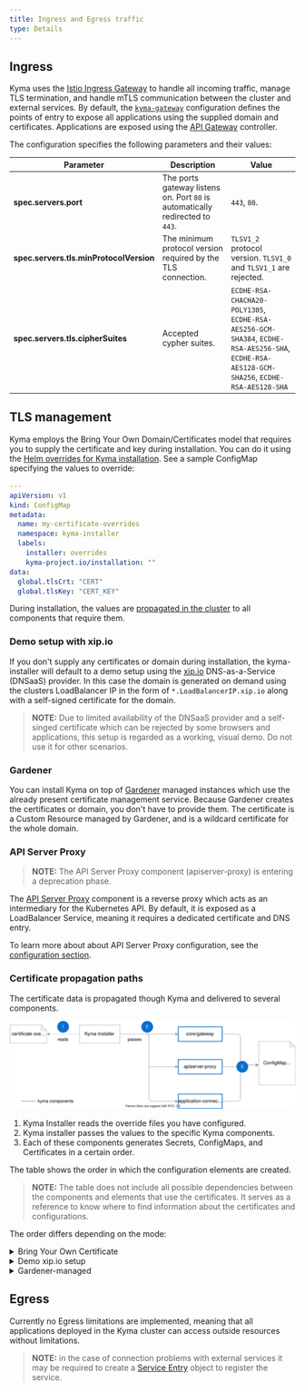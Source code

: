```yaml
---
title: Ingress and Egress traffic
type: Details
---
```


## Ingress

Kyma uses the [Istio Ingress Gateway](https://istio.io/latest/docs/reference/config/networking/gateway/) to handle all incoming traffic, manage TLS termination, and handle mTLS communication between the cluster and external services. By default, the [`kyma-gateway`](https://github.com/kyma-project/kyma/blob/master/resources/core/charts/gateway/templates/gateway.yaml) configuration defines the points of entry to expose all applications using the supplied domain and certificates.
Applications are exposed using the [API Gateway](components/api-gateway/#overview-overview) controller.

The configuration specifies the following parameters and their values:

| Parameter | Description | Value|
|-----| ---| -----|
| **spec.servers.port** | The ports gateway listens on.  Port `80` is automatically redirected to `443`.| `443`, `80`.|
| **spec.servers.tls.minProtocolVersion** | The minimum protocol version required by the TLS connection. | `TLSV1_2` protocol version. `TLSV1_0` and `TLSV1_1` are rejected. |
| **spec.servers.tls.cipherSuites** | Accepted cypher suites. | `ECDHE-RSA-CHACHA20-POLY1305`, `ECDHE-RSA-AES256-GCM-SHA384`, `ECDHE-RSA-AES256-SHA`, `ECDHE-RSA-AES128-GCM-SHA256`, `ECDHE-RSA-AES128-SHA`|

## TLS management

Kyma employs the Bring Your Own Domain/Certificates model that requires you to supply the certificate and key during installation. You can do it using the [Helm overrides for Kyma installation](/root/kyma/#configuration-helm-overrides-for-kyma-installation). See a sample ConfigMap specifying the values to override:

```yaml
---
apiVersion: v1
kind: ConfigMap
metadata:
  name: my-certificate-overrides
  namespace: kyma-installer
  labels:
    installer: overrides
    kyma-project.io/installation: ""
data:
  global.tlsCrt: "CERT"
  global.tlsKey: "CERT_KEY"
```
During installation, the values are [propagated in the cluster](#certificate-propagation-paths) to all components that require them.

### Demo setup with xip.io

If you don't supply any certificates or domain during installation, the kyma-installer will default to a demo setup using the [xip.io](http://xip.io/) DNS-as-a-Service (DNSaaS) provider. In this case the domain is generated on demand using the clusters LoadBalancer IP in the form of `*.LoadBalancerIP.xip.io` along with a self-signed certificate for the domain.

>**NOTE:** Due to limited availability of the DNSaaS provider and a self-singed certificate which can be rejected by some browsers and applications, this setup is regarded as a working, visual demo. Do not use it for other scenarios.

### Gardener

You can install Kyma on top of [Gardener](https://gardener.cloud/) managed instances which use the already present certificate management service. Because Gardener creates the certificates or domain, you don't have to provide them. The certificate is a Custom Resource managed by Gardener, and is a wildcard certificate for the whole domain.

### API Server Proxy

>**NOTE:** The API Server Proxy component (apiserver-proxy) is entering a deprecation phase.

The [API Server Proxy](https://github.com/kyma-project/kyma/tree/master/components/apiserver-proxy) component is a reverse proxy which acts as an intermediary for the Kubernetes API. By default, it is exposed as a LoadBalancer Service, meaning it requires a dedicated certificate and DNS entry.

To learn more about about API Server Proxy configuration, see the [configuration section](/components/security/#configuration-api-server-proxy-chart).

### Certificate propagation paths

The certificate data is propagated though Kyma and delivered to several components.

![Certificate propagation](./assets/certificate-propagation.svg)

1. Kyma Installer reads the override files you have configured.
2. Kyma installer passes the values to the specific Kyma components.
3. Each of these components generates Secrets, ConfigMaps, and Certificates in a certain order.

The table shows the order in which the configuration elements are created.

>**NOTE:** The table does not include all possible dependencies between the components and elements that use the certificates. It serves as a reference to know where to find information about the certificates and configurations.

The order differs depending on the mode:

<div tabs name="certificate-propagation" group="tls-management">
  <details>
  <summary label="own-certificate">
  Bring Your Own Certificate
  </summary>
  | **Kind** | **Name** | **Namespace** |
  | :--- | :--- | :--- |
  | Secret | ingress-tls-cert | `kyma-system` |
  | ConfigMap | net-global-overrides | `kyma-installer `|
  | Secret | kyma-gateway-certs | `istio-system` |
  | Secret | kyma-gateway-certs-cacert | `istio-system `|
  | Secret | apiserver-proxy-tls-cert | `kyma-system` |
  | ConfigMap | apiserver-proxy | `kyma-system `|
  </details>
  <details>
  <summary label="demo-xip">
  Demo xip.io setup
  </summary>
  | **Kind** | **Name** | **Namespace** |
  | :--- | :--- | :--- |
  | Secret | ingress-tls-cert | `kyma-system` |
  | ConfigMap | net-global-overrides | `kyma-installer `|
  | Secret | kyma-gateway-certs | `istio-system` |
  | Secret | kyma-gateway-certs-cacert | `istio-system `|
  | Secret | apiserver-proxy-tls-cert | `kyma-system` |
  | ConfigMap | apiserver-proxy | `kyma-system `|
  </details>
  <details>
  <summary label="gardener">
  Gardener-managed
  </summary>
  | **Kind** | **Name** | **Namespace** |
  | :--- | :--- | :--- |
  | Secret | ingress-tls-cert | `kyma-system `|
  | ConfigMap | net-global-overrides | `kyma-installer `|
  | Secret | kyma-gateway-certs-cacert | `istio-system` |
  | Certificate | kyma-tls-cert | `istio-system`|
  | Certificate | apiserver-proxy-tls-cert | `kyma-system` |
  |ConfigMap | apiserver-proxy | `kyma-system` |
   </details>
</div>

## Egress
Currently no Egress limitations are implemented, meaning that all applications deployed in the Kyma cluster can access outside resources without limitations.

>**NOTE:** in the case of connection problems with external services it may be required to create a [Service Entry](https://istio.io/latest/docs/reference/config/networking/service-entry/) object to register the service.
